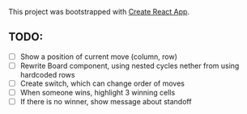 This project was bootstrapped with [Create React App](https://github.com/facebook/create-react-app).

## TODO:
- [ ] Show a position of current move (column, row)
- [ ] Rewrite Board component, using nested cycles nether from using hardcoded rows
- [ ] Create switch, which can change order of moves
- [ ] When someone wins, highlight 3 winning cells
- [ ] If there is no winner, show message about standoff
